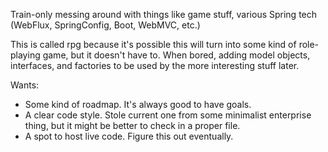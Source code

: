 Train-only messing around with things like game stuff, various Spring tech (WebFlux, SpringConfig, Boot, WebMVC, etc.)

This is called rpg because it's possible this will turn into some kind of role-playing game, but it doesn't have to.  When bored, adding model objects, interfaces, and factories to be used by the more interesting stuff later.

Wants:
 * Some kind of roadmap.  It's always good to have goals.
 * A clear code style.  Stole current one from some minimalist enterprise thing, but it might be better to check in a proper file.
 * A spot to host live code.  Figure this out eventually.
 
